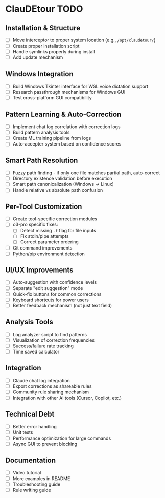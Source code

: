 # ClauDEtour TODO

## Installation & Structure
- [ ] Move interceptor to proper system location (e.g., `/opt/claudetour/`)
- [ ] Create proper installation script
- [ ] Handle symlinks properly during install
- [ ] Add update mechanism

## Windows Integration
- [ ] Build Windows Tkinter interface for WSL voice dictation support
- [ ] Research passthrough mechanisms for Windows GUI
- [ ] Test cross-platform GUI compatibility

## Pattern Learning & Auto-Correction
- [ ] Implement chat log correlation with correction logs
- [ ] Build pattern analysis tools
- [ ] Create ML training pipeline from logs
- [ ] Auto-accepter system based on confidence scores

## Smart Path Resolution
- [ ] Fuzzy path finding - if only one file matches partial path, auto-correct
- [ ] Directory existence validation before execution
- [ ] Smart path canonicalization (Windows → Linux)
- [ ] Handle relative vs absolute path confusion

## Per-Tool Customization
- [ ] Create tool-specific correction modules
- [ ] o3-pro specific fixes:
  - [ ] Detect missing `-f` flag for file inputs
  - [ ] Fix stdin/pipe attempts
  - [ ] Correct parameter ordering
- [ ] Git command improvements
- [ ] Python/pip environment detection

## UI/UX Improvements
- [ ] Auto-suggestion with confidence levels
- [ ] Separate "edit suggestion" mode
- [ ] Quick-fix buttons for common corrections
- [ ] Keyboard shortcuts for power users
- [ ] Better feedback mechanism (not just text field)

## Analysis Tools
- [ ] Log analyzer script to find patterns
- [ ] Visualization of correction frequencies
- [ ] Success/failure rate tracking
- [ ] Time saved calculator

## Integration
- [ ] Claude chat log integration
- [ ] Export corrections as shareable rules
- [ ] Community rule sharing mechanism
- [ ] Integration with other AI tools (Cursor, Copilot, etc.)

## Technical Debt
- [ ] Better error handling
- [ ] Unit tests
- [ ] Performance optimization for large commands
- [ ] Async GUI to prevent blocking

## Documentation
- [ ] Video tutorial
- [ ] More examples in README
- [ ] Troubleshooting guide
- [ ] Rule writing guide